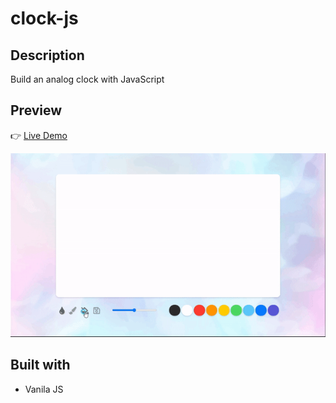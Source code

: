 # clock-js

## Description

Build an analog clock with JavaScript

## Preview

👉 [Live Demo](https://joyact-clock.netlify.app/)

![countdown](img/readme.gif)

## Built with

- Vanila JS
